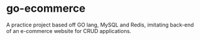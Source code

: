 # go-ecommerce

A practice project based off GO lang, MySQL and Redis, imitating back-end of an e-commerce website for CRUD applications.

